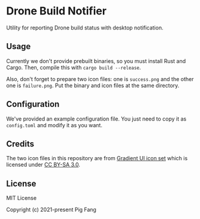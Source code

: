 # Drone Build Notifier

Utility for reporting Drone build status with desktop notification.

## Usage

Currently we don't provide prebuilt binaries, so you must install Rust and Cargo.
Then, compile this with `cargo build --release`.

Also, don't forget to prepare two icon files: one is `success.png` and the other one is `failure.png`.
Put the binary and icon files at the same directory.

## Configuration

We've provided an example configuration file.
You just need to copy it as `config.toml` and modify it as you want.

## Credits

The two icon files in this repository are from [Gradient UI icon set](https://www.iconfinder.com/iconsets/gradient-ui-1)
which is licensed under [CC BY-SA 3.0](https://creativecommons.org/licenses/by-sa/3.0/).

## License

MIT License

Copyright (c) 2021-present Pig Fang
